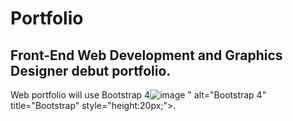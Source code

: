 # Portfolio
## Front-End Web Development and Graphics Designer debut portfolio. 

Web portfolio will use Bootstrap 4![image](https://user-images.githubusercontent.com/71914878/113589269-297a1d80-95ff-11eb-9e5f-8766e6b2c785.png)
" alt="Bootstrap 4" title="Bootstrap" style="height:20px;">.
